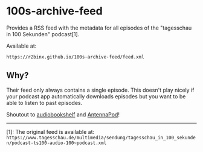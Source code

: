 # 100s-archive-feed

Provides a RSS feed with the metadata for all episodes of the "tagesschau in 100 Sekunden" podcast[1].

Available at:
```
https://r2binx.github.io/100s-archive-feed/feed.xml
```


## Why?

Their feed only always contains a single episode. This doesn't play nicely if your podcast app automatically downloads episodes but you want to be able to listen to past episodes.

Shoutout to [audiobookshelf](https://audiobookshelf.org/) and [AntennaPod](https://antennapod.org/)!

---

[1]: The original feed is available at: `https://www.tagesschau.de/multimedia/sendung/tagesschau_in_100_sekunden/podcast-ts100-audio-100~podcast.xml`
